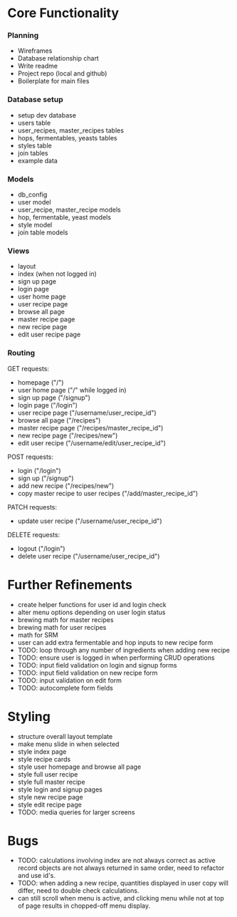 # Core Functionality

### Planning
* Wireframes
* Database relationship chart
* Write readme
* Project repo (local and github)
* Boilerplate for main files

### Database setup
* setup dev database
* users table
* user_recipes, master_recipes tables
* hops, fermentables, yeasts tables
* styles table
* join tables
* example data

### Models
* db_config
* user model
* user_recipe, master_recipe models
* hop, fermentable, yeast models
* style model
* join table models

### Views
* layout
* index (when not logged in)
* sign up page
* login page
* user home page
* user recipe page
* browse all page
* master recipe page
* new recipe page
* edit user recipe page

### Routing
GET requests:
* homepage ("/")
* user home page ("/" while logged in)
* sign up page ("/signup")
* login page ("/login")
* user recipe page ("/username/user_recipe_id")
* browse all page ("/recipes")
* master recipe page ("/recipes/master_recipe_id")
* new recipe page ("/recipes/new")
* edit user recipe ("/username/edit/user_recipe_id")

POST requests:
* login ("/login")
* sign up ("/signup")
* add new recipe ("/recipes/new")
* copy master recipe to user recipes ("/add/master_recipe_id")

PATCH requests:
* update user recipe ("/username/user_recipe_id")

DELETE requests:
* logout ("/login")
* delete user recipe ("/username/user_recipe_id")

# Further Refinements
* create helper functions for user id and login check
* alter menu options depending on user login status
* brewing math for master recipes
* brewing math for user recipes
* math for SRM
* user can add extra fermentable and hop inputs to new recipe form
* TODO: loop through any number of ingredients when adding new recipe
* TODO: ensure user is logged in when performing CRUD operations
* TODO: input field validation on login and signup forms
* TODO: input field validation on new recipe form
* TODO: input validation on edit form
* TODO: autocomplete form fields

# Styling
* structure overall layout template
* make menu slide in when selected
* style index page
* style recipe cards
* style user homepage and browse all page
* style full user recipe
* style full master recipe
* style login and signup pages
* style new recipe page
* style edit recipe page
* TODO: media queries for larger screens

# Bugs
* TODO: calculations involving index are not always correct as active record objects are not always returned in same order, need to refactor and use id's.
* TODO: when adding a new recipe, quantities displayed in user copy will differ, need to double check calculations.
* can still scroll when menu is active, and clicking menu while not at top of page results in chopped-off menu display.
